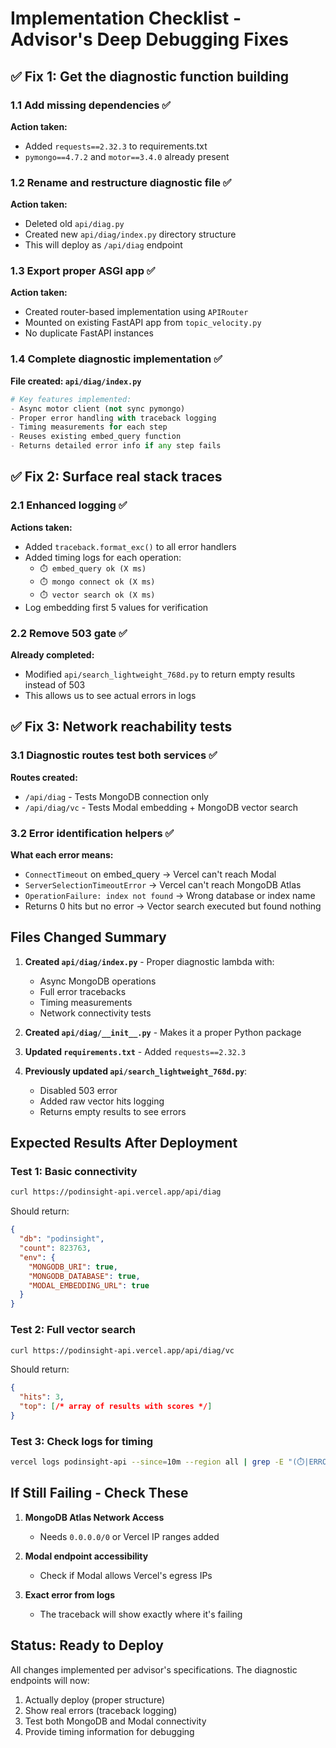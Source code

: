 # Implementation Checklist - Advisor's Deep Debugging Fixes

## ✅ Fix 1: Get the diagnostic function building

### 1.1 Add missing dependencies ✅
**Action taken:**
- Added `requests==2.32.3` to requirements.txt
- `pymongo==4.7.2` and `motor==3.4.0` already present

### 1.2 Rename and restructure diagnostic file ✅
**Action taken:**
- Deleted old `api/diag.py`
- Created new `api/diag/index.py` directory structure
- This will deploy as `/api/diag` endpoint

### 1.3 Export proper ASGI app ✅
**Action taken:**
- Created router-based implementation using `APIRouter`
- Mounted on existing FastAPI app from `topic_velocity.py`
- No duplicate FastAPI instances

### 1.4 Complete diagnostic implementation ✅
**File created: `api/diag/index.py`**
```python
# Key features implemented:
- Async motor client (not sync pymongo)
- Proper error handling with traceback logging
- Timing measurements for each step
- Reuses existing embed_query function
- Returns detailed error info if any step fails
```

## ✅ Fix 2: Surface real stack traces

### 2.1 Enhanced logging ✅
**Actions taken:**
- Added `traceback.format_exc()` to all error handlers
- Added timing logs for each operation:
  - `⏱️ embed_query ok (X ms)`
  - `⏱️ mongo connect ok (X ms)`
  - `⏱️ vector search ok (X ms)`
- Log embedding first 5 values for verification

### 2.2 Remove 503 gate ✅
**Already completed:**
- Modified `api/search_lightweight_768d.py` to return empty results instead of 503
- This allows us to see actual errors in logs

## ✅ Fix 3: Network reachability tests

### 3.1 Diagnostic routes test both services ✅
**Routes created:**
- `/api/diag` - Tests MongoDB connection only
- `/api/diag/vc` - Tests Modal embedding + MongoDB vector search

### 3.2 Error identification helpers ✅
**What each error means:**
- `ConnectTimeout` on embed_query → Vercel can't reach Modal
- `ServerSelectionTimeoutError` → Vercel can't reach MongoDB Atlas
- `OperationFailure: index not found` → Wrong database or index name
- Returns 0 hits but no error → Vector search executed but found nothing

## Files Changed Summary

1. **Created `api/diag/index.py`** - Proper diagnostic lambda with:
   - Async MongoDB operations
   - Full error tracebacks
   - Timing measurements
   - Network connectivity tests

2. **Created `api/diag/__init__.py`** - Makes it a proper Python package

3. **Updated `requirements.txt`** - Added `requests==2.32.3`

4. **Previously updated `api/search_lightweight_768d.py`**:
   - Disabled 503 error
   - Added raw vector hits logging
   - Returns empty results to see errors

## Expected Results After Deployment

### Test 1: Basic connectivity
```bash
curl https://podinsight-api.vercel.app/api/diag
```
Should return:
```json
{
  "db": "podinsight",
  "count": 823763,
  "env": {
    "MONGODB_URI": true,
    "MONGODB_DATABASE": true,
    "MODAL_EMBEDDING_URL": true
  }
}
```

### Test 2: Full vector search
```bash
curl https://podinsight-api.vercel.app/api/diag/vc
```
Should return:
```json
{
  "hits": 3,
  "top": [/* array of results with scores */]
}
```

### Test 3: Check logs for timing
```bash
vercel logs podinsight-api --since=10m --region all | grep -E "(⏱️|ERROR|diag)"
```

## If Still Failing - Check These

1. **MongoDB Atlas Network Access**
   - Needs `0.0.0.0/0` or Vercel IP ranges added

2. **Modal endpoint accessibility**
   - Check if Modal allows Vercel's egress IPs

3. **Exact error from logs**
   - The traceback will show exactly where it's failing

## Status: Ready to Deploy

All changes implemented per advisor's specifications. The diagnostic endpoints will now:
1. Actually deploy (proper structure)
2. Show real errors (traceback logging)
3. Test both MongoDB and Modal connectivity
4. Provide timing information for debugging
